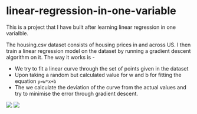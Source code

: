 # linear-regression-in-one-variable

This is a project that I have built after learning linear regression in one varialble.
 
The housing.csv dataset consists of housing prices in and across US. I then train a linear regression model on the dataset by running a gradient descent algorithm on it.
 The way it works is - 

 - We try to fit a linear curve through the set of points given in the dataset
 - Upon taking a random but calculated value for w and b for fitting the equation `y=w*x+b` 
 - The we calculate the deviation of the curve from the actual values and try to minimise the error through gradient descent.

![](https://github.com/raunaksaigal/linear-regression-in-one-variable/assets/74237128/91acaa67-d11c-45d0-b445-d9724c5c24b9)
![](https://github.com/raunaksaigal/linear-regression-in-one-variable/assets/74237128/09ec7fa3-3d2a-4311-abe4-a3c7a76698ba)
